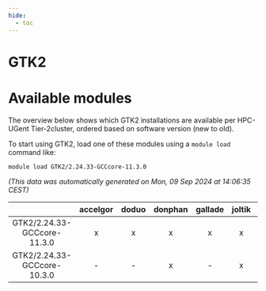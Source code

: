 ```yaml
---
hide:
  - toc
---
```


GTK2
====

# Available modules


The overview below shows which GTK2 installations are available per HPC-UGent Tier-2cluster, ordered based on software version (new to old).

To start using GTK2, load one of these modules using a `module load` command like:

```shell
module load GTK2/2.24.33-GCCcore-11.3.0
```

*(This data was automatically generated on Mon, 09 Sep 2024 at 14:06:35 CEST)*  

| |accelgor|doduo|donphan|gallade|joltik|shinx|skitty|
| :---: | :---: | :---: | :---: | :---: | :---: | :---: | :---: |
|GTK2/2.24.33-GCCcore-11.3.0|x|x|x|x|x|-|x|
|GTK2/2.24.33-GCCcore-10.3.0|-|-|x|-|x|-|-|
